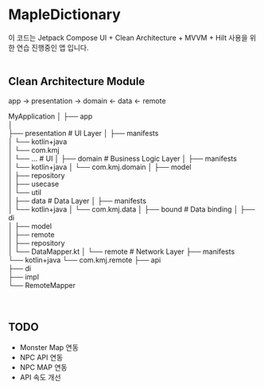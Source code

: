 # MapleDictionary
이 코드는 Jetpack Compose UI + Clean Architecture + MVVM + Hilt 사용을 위한 연습 진행중인 앱 입니다.
<br><br>

## Clean Architecture Module

app → presentation → domain ← data ← remote

MyApplication
│
├── app                       
│   
├── presentation              # UI Layer
│   ├── manifests             
│   └── kotlin+java         
│       └── com.kmj           
│           └── ...           # UI 
│
├── domain                    # Business Logic Layer
│   ├── manifests            
│   └── kotlin+java
│       └── com.kmj.domain
│           ├── model         
│           ├── repository    
│           ├── usecase       
│           └── util         
│
├── data                      # Data Layer
│   ├── manifests             
│   └── kotlin+java
│       └── com.kmj.data
│           ├── bound         # Data binding
│           ├── di           
│           ├── model        
│           ├── remote      
│           ├── repository    
│           └── DataMapper.kt 
│
└── remote                    # Network Layer
├── manifests            
└── kotlin+java
└── com.kmj.remote
├── api           
├── di           
├── impl         
└── RemoteMapper  
<br><br>

## TODO

- Monster Map 연동
- NPC API 연동
- NPC MAP 연동
- API 속도 개선